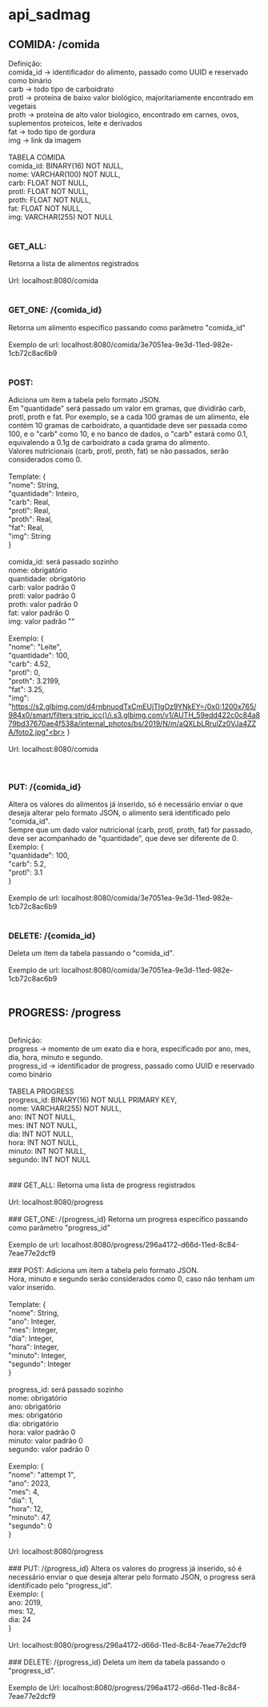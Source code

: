 # api_sadmag

## COMIDA: /comida

Definição:<br>
comida_id -> identificador do alimento, passado como UUID e reservado como binário<br>
carb -> todo tipo de carboidrato<br>
protl -> proteína de baixo valor biológico, majoritariamente encontrado em vegetais<br>
proth -> proteína de alto valor biológico, encontrado em carnes, ovos, suplementos proteicos, leite e derivados<br>
fat -> todo tipo de gordura<br>
img -> link da imagem<br>
<br>
TABELA COMIDA<br>
comida_id: BINARY(16) NOT NULL,<br>
nome: VARCHAR(100) NOT NULL,<br>
carb: FLOAT NOT NULL,<br>
protl: FLOAT NOT NULL,<br>
proth: FLOAT NOT NULL,<br>
fat: FLOAT NOT NULL,<br>
img: VARCHAR(255) NOT NULL<br>
<br>
### GET_ALL:
Retorna a lista de alimentos registrados<br>
<br>
Url: localhost:8080/comida<br>
<br>
### GET_ONE: /{comida_id}
Retorna um alimento específico passando como parâmetro "comida_id"<br>
<br>
Exemplo de url: localhost:8080/comida/3e7051ea-9e3d-11ed-982e-1cb72c8ac6b9<br>
<br>
### POST:
Adiciona um item a tabela pelo formato JSON.<br>
Em "quantidade" será passado um valor em gramas, que dividirão carb, protl, proth e fat. Por exemplo, se a cada 100 gramas de um alimento, ele contém 10 gramas de carboidrato, a quantidade deve ser passada como 100, e o "carb" como 10, e no banco de dados, o "carb" estará como 0.1, equivalendo a 0.1g de carboidrato a cada grama do alimento.<br>
Valores nutricionais (carb, protl, proth, fat) se não passados, serão considerados como 0.<br>
<br>
Template: {<br>
    "nome": String,<br>
    "quantidade": Inteiro,<br>
    "carb": Real,<br>
    "protl": Real,<br>
    "proth": Real,<br>
    "fat": Real,<br>
    "img": String<br>
}<br>
<br>
comida_id: será passado sozinho<br>
nome: obrigatório<br>
quantidade: obrigatório<br>
carb: valor padrão 0<br>
protl: valor padrão 0<br>
proth: valor padrão 0<br>
fat: valor padrão 0<br>
img: valor padrão ""<br>
<br>
Exemplo: {<br>
    "nome": "Leite",<br>
    "quantidade": 100,<br>
    "carb": 4.52,<br>
    "protl": 0,<br>
    "proth": 3.2199,<br>
    "fat": 3.25,<br>
    "img": "https://s2.glbimg.com/d4rnbnuodTxCmEUjTIgOz9YNkEY=/0x0:1200x765/984x0/smart/filters:strip_icc()/i.s3.glbimg.com/v1/AUTH_59edd422c0c84a879bd37670ae4f538a/internal_photos/bs/2019/N/m/aQXLbLRrulZz0VJa4ZZA/foto2.jpg"<br>
}<br>
<br>
Url: localhost:8080/comida<br>
<br>
<br>
### PUT: /{comida_id}
Altera os valores do alimentos já inserido, só é necessário enviar o que deseja alterar pelo formato JSON, o alimento será identificado pelo "comida_id".<br>
Sempre que um dado valor nutricional (carb, protl, proth, fat) for passado, deve ser acompanhado de "quantidade", que deve ser diferente de 0.<br>
Exemplo: {<br>
    "quantidade": 100,<br>
    "carb": 5.2,<br>
    "protl": 3.1<br>
}<br>
<br>
Exemplo de url: localhost:8080/comida/3e7051ea-9e3d-11ed-982e-1cb72c8ac6b9<br>
<br>
### DELETE: /{comida_id}
Deleta um item da tabela passando o "comida_id".<br>
<br>
Exemplo de url: localhost:8080/comida/3e7051ea-9e3d-11ed-982e-1cb72c8ac6b9<br>
<br>
## PROGRESS: /progress
<br>
Definição:<br>
progress -> momento de um exato dia e hora, especificado por ano, mes, dia, hora, minuto e segundo.<br>
progress_id -> identificador de progress, passado como UUID e reservado como binário<br>
<br>
TABELA PROGRESS<br>
progress_id: BINARY(16) NOT NULL PRIMARY KEY,<br>
nome: VARCHAR(255) NOT NULL,<br>
ano: INT NOT NULL,<br>
mes: INT NOT NULL,<br>
dia: INT NOT NULL,<br>
hora: INT NOT NULL,<br>
minuto: INT NOT NULL,<br>
segundo: INT NOT NULL<br>
<br>
<br>
### GET_ALL:
Retorna uma lista de progress registrados<br>
<br>
Url: localhost:8080/progress<br>
<br>
### GET_ONE: /{progress_id}
Retorna um progress específico passando como parâmetro "progress_id"<br>
<br>
Exemplo de url: localhost:8080/progress/296a4172-d66d-11ed-8c84-7eae77e2dcf9<br>
<br>
### POST:
Adiciona um item a tabela pelo formato JSON.<br>
Hora, minuto e segundo serão considerados como 0, caso não tenham um valor inserido.<br>
<br>
Template: {<br>
    "nome": String,<br>
    "ano": Integer,<br>
    "mes": Integer,<br>
    "dia": Integer,<br>
    "hora": Integer,<br>
    "minuto": Integer,<br>
    "segundo": Integer<br>
}<br>
<br>
progress_id: será passado sozinho<br>
nome: obrigatório<br>
ano: obrigatório<br>
mes: obrigatório<br>
dia: obrigatório<br>
hora: valor padrão 0<br>
minuto: valor padrão 0<br>
segundo: valor padrão 0<br>
<br>
Exemplo: {<br>
    "nome": "attempt 1",<br>
    "ano": 2023,<br>
    "mes": 4,<br>
    "dia": 1,<br>
    "hora": 12,<br>
    "minuto": 47,<br>
    "segundo": 0<br>
}<br>
<br>
Url: localhost:8080/progress<br>
<br>
### PUT: /{progress_id}
Altera os valores do progress já inserido, só é necessário enviar o que deseja alterar pelo formato JSON, o  progress será identificado pelo "progress_id".<br>
Exemplo: {<br>
    ano: 2019,<br>
    mes: 12,<br>
    dia: 24<br>
}<br>
<br>
Url: localhost:8080/progress/296a4172-d66d-11ed-8c84-7eae77e2dcf9<br>
<br>
### DELETE: /{progress_id}
Deleta um item da tabela passando o "progress_id".<br>
<br>
Exemplo de Url: localhost:8080/progress/296a4172-d66d-11ed-8c84-7eae77e2dcf9<br>
